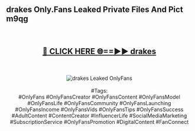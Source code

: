 <h2>drakes Only.Fans Leaked Private Files And Pict m9qg</h2>
<br>
<div align="center">
<h2><a href="https://mediafiles.top/drakes" rel="nofollow">🔴 CLICK HERE 🌐==►► drakes</a></h2>
<br>
<br>
<a href="https://mediafiles.top/drakes" rel="nofollow" data-target="animated-image.originalLink"><img src="https://i.ibb.co.com/WyWwxjT/player-gif2.gif" alt="drakes Leaked OnlyFans" style="max-width: 100%; display: inline-block;" data-target="animated-image.originalImage"></a>
<br><br>
#Tags:
<br>
#OnlyFans #OnlyFansCreator #OnlyFansContent #OnlyFansModel #OnlyFansLife #OnlyFansCommunity #OnlyFansLaunching #OnlyFansIncome #OnlyFansVids #OnlyFansTips #OnlyFansSuccess #AdultContent #ContentCreator #InfluencerLife #SocialMediaMarketing #SubscriptionService #OnlyFansPromotion #DigitalContent #FanConnect
</div>
<br>